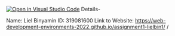 [![Open in Visual Studio Code](https://classroom.github.com/assets/open-in-vscode-c66648af7eb3fe8bc4f294546bfd86ef473780cde1dea487d3c4ff354943c9ae.svg)](https://classroom.github.com/online_ide?assignment_repo_id=7588714&assignment_repo_type=AssignmentRepo)
Details-

Name: Liel Binyamin
ID: 319081600 
Link to Website: https://web-development-environments-2022.github.io/assignment1-lielbin1/
/
